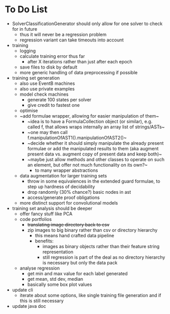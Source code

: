 # To Do List

- SolverClassificationGenerator should only allow for one solver to check for in future
    - thus it will never be a regression problem
    - regression variant can take timeouts into account
- training
    - logging
    - calculate training error thus far
        - after X iterations rather than just after each epoch
    - save files to disk by default
    - more generic handling of data preprocessing if possible
- training set generation
    - also use EventB machines
    - also use private examples
    - model check machines
        - generate 100 states per solver
        - give credit to fastest one
    - optimise
    - ~add formulae wrapper, allowing for easier manipulation of them~
        - ~idea is to have a FormulaCollection object (or similar), e.g. called f, that allows wraps internally an array list of strings/ASTs~
        - ~one may then call f.manipulationOfAST1().manipulationOfAST2()~
        - ~decide whether it should simply manipulate the already present formulae or add the manipulated results to them (aka augment present data vs. augment copy of present data and keep both)~
        - ~maybe just allow methods and other classes to operate on such an element, but offer not much functionality on its own?~
            - to many wrapper abstractions
    - data augmentation for larger training sets
        - throw in some equivalences in the extended guard formulae, to step up hardness of decidability
        - drop randomly (30% chance?) basic nodes in ast
        - access/generate proof obligations
    - more distinct support for convolutional models
- training set analysis should be deeper
    - offer fancy stuff like PCA
    - code portfolios
        - ~~translating image directory back to csv~~
        - zip images to big binary rather than csv or directory hierarchy
            - this means hand crafted data pipeline
            - benefits:
                - images as binary objects rather than their feature string representation
                - still regression is part of the deal as no directory hierarchy is necessary but only the data pack
    - analyse regression
        - get min and max value for each label generated
        - get mean, std dev, median
        - basically some box plot values
- update cli
    - iterate about some options, like single training file generation and if this is still necessary
- update java doc
